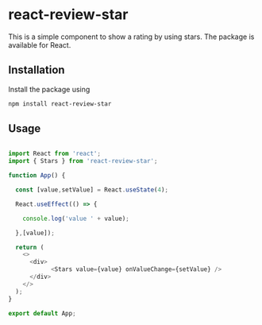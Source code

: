 # react-review-star

This is a simple component to show a rating by using stars. The package is available for React.

## Installation

Install the package using 
```bash
npm install react-review-star
```

## Usage

```Javascript

import React from 'react';
import { Stars } from 'react-review-star';

function App() {

  const [value,setValue] = React.useState(4);

  React.useEffect(() => {

    console.log('value ' + value);

  },[value]);

  return (
    <>
      <div>
            <Stars value={value} onValueChange={setValue} />
      </div>
    </>
  );
}

export default App;
```